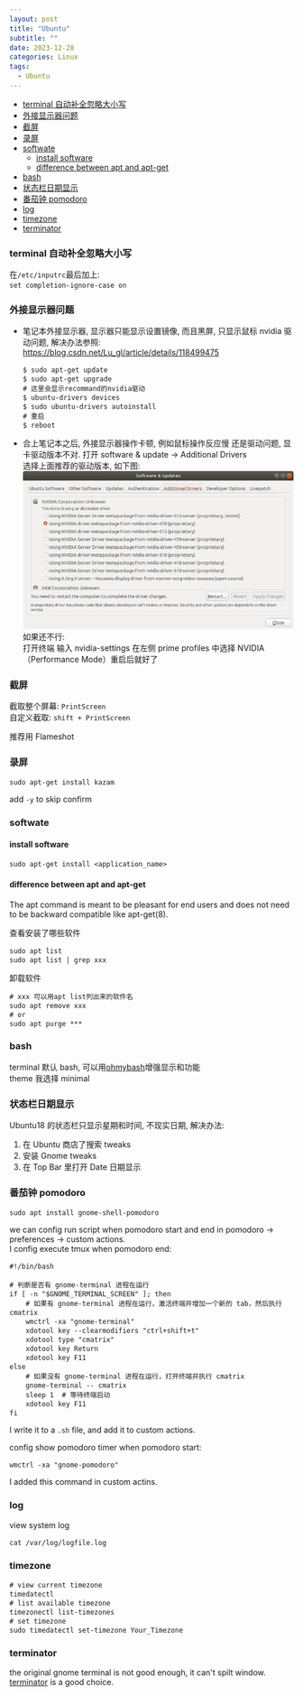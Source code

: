 ```yaml
---
layout: post
title: "Ubuntu"
subtitle: ""
date: 2023-12-28
categories: Linux
tags:
  - Ubuntu
---
```


- [terminal 自动补全忽略大小写](#terminal-自动补全忽略大小写)
- [外接显示器问题](#外接显示器问题)
- [截屏](#截屏)
- [录屏](#录屏)
- [softwate](#softwate)
  - [install software](#install-software)
  - [difference between apt and apt-get](#difference-between-apt-and-apt-get)
- [bash](#bash)
- [状态栏日期显示](#状态栏日期显示)
- [番茄钟 pomodoro](#番茄钟-pomodoro)
- [log](#log)
- [timezone](#timezone)
- [terminator](#terminator)

### terminal 自动补全忽略大小写

在`/etc/inputrc`最后加上:  
`set completion-ignore-case on`

### 外接显示器问题

- 笔记本外接显示器, 显示器只能显示设置镜像, 而且黑屏, 只显示鼠标
  nvidia 驱动问题, 解决办法参照: <https://blog.csdn.net/Lu_gl/article/details/118499475>
  ```shell
  $ sudo apt-get update
  $ sudo apt-get upgrade
  # 这里会显示recommand的nvidia驱动
  $ ubuntu-drivers devices
  $ sudo ubuntu-drivers autoinstall
  # 重启
  $ reboot
  ```
- 合上笔记本之后, 外接显示器操作卡顿, 例如鼠标操作反应慢
  还是驱动问题, 显卡驱动版本不对. 打开 software & update -> Additional Drivers  
  选择上面推荐的驱动版本, 如下图:  
  <img src="/images/posts/gpu_driver.png">  
  如果还不行:  
  打开终端 输入 nvidia-settings
  在左侧 prime profiles 中选择 NVIDIA（Performance Mode）重启后就好了

### 截屏

截取整个屏幕: `PrintScreen`  
自定义截取: `shift + PrintScreen`

推荐用 Flameshot

<a id="markdown-录屏" name="录屏"></a>

### 录屏

```shell
sudo apt-get install kazam
```

add `-y` to skip confirm

### softwate

#### install software

```shell
sudo apt-get install <application_name>
```

#### difference between apt and apt-get

The apt command is meant to be pleasant for end users and does not need
to be backward compatible like apt-get(8).

查看安装了哪些软件

```shell
sudo apt list
sudo apt list | grep xxx
```

卸载软件

```shell
# xxx 可以用apt list列出来的软件名
sudo apt remove xxx
# or
sudo apt purge ***
```

### bash

terminal 默认 bash, 可以用[ohmybash](https://github.com/ohmybash/oh-my-bash)增强显示和功能  
theme 我选择 minimal

<a id="markdown-状态栏日期显示" name="状态栏日期显示"></a>

### 状态栏日期显示

Ubuntu18 的状态栏只显示星期和时间, 不现实日期, 解决办法:

1. 在 Ubuntu 商店了搜索 tweaks
2. 安装 Gnome tweaks
3. 在 Top Bar 里打开 Date 日期显示

### 番茄钟 pomodoro

```shell
sudo apt install gnome-shell-pomodoro
```

we can config run script when pomodoro start and end in pomodoro -> preferences -> custom actions.  
I config execute tmux when pomodoro end:

```shell
#!/bin/bash

# 判断是否有 gnome-terminal 进程在运行
if [ -n "$GNOME_TERMINAL_SCREEN" ]; then
    # 如果有 gnome-terminal 进程在运行，激活终端并增加一个新的 tab，然后执行 cmatrix
    wmctrl -xa "gnome-terminal"
    xdotool key --clearmodifiers "ctrl+shift+t"
    xdotool type "cmatrix"
    xdotool key Return
    xdotool key F11
else
    # 如果没有 gnome-terminal 进程在运行，打开终端并执行 cmatrix
    gnome-terminal -- cmatrix
    sleep 1  # 等待终端启动
    xdotool key F11
fi
```

I write it to a `.sh` file, and add it to custom actions.

config show pomodoro timer when pomodoro start:

```shell
wmctrl -xa "gnome-pomodoro"
```

I added this command in custom actins.

### log

view system log

```shell
cat /var/log/logfile.log
```

### timezone

```shell
# view current timezone
timedatectl
# list available timezone
timezonectl list-timezones
# set timezone
sudo timedatectl set-timezone Your_Timezone
```

### terminator

the original gnome terminal is not good enough, it can't spilt window.  
[terminator](https://terminator-gtk3.readthedocs.io/en/latest/) is a good choice.
